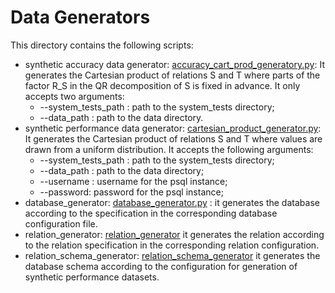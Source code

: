 Data Generators
==================

This directory contains the following scripts:

- synthetic accuracy data generator: [accuracy_cart_prod_generatory.py](accuracy_cart_prod_generator.py): It generates the Cartesian product of relations S and T where parts of the factor R_S in the QR decomposition of S is fixed in advance. It only accepts two arguments:
    - --system_tests_path : path to the system_tests directory;
    - --data_path : path to the data directory.
- synthetic performance data generator: [cartesian_product_generator.py](cartesian_product_generator): It generates the Cartesian product of relations S and T where values are drawn from a uniform distribution. It accepts the following arguments:
    - --system_tests_path : path to the system_tests directory;
    - --data_path : path to the data directory;
    - --username : username for the psql instance;
    - --password: password for the psql instance;
- database_generator: [database_generator.py](database_generator.py) : it generates the database according to the specification in the corresponding database configuration file.
- relation_generator: [relation_generator](relation_generator.py) it generates the relation according to the relation specification in the corresponding relation configuration.
- relation_schema_generator: [relation_schema_generator](relation_schema_generator.py) it generates the database schema according to the configuration for generation of synthetic performance datasets.